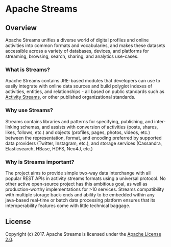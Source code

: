 # Apache Streams

## Overview
Apache Streams unifies a diverse world of digital profiles and online activities into common formats and vocabularies, and makes these datasets accessible across a variety of databases, devices, and platforms for streaming, browsing, search, sharing, and analytics use-cases.

### What is Streams?
Apache Streams contains JRE-based modules that developers can use to easily integrate with online data sources and build polyglot indexes of activities, entities, and relationships - all based on public standards such as [Activity Streams](http://activitystrea.ms/), or other published organizational standards.

### Why use Streams?
Streams contains libraries and patterns for specifying, publishing, and inter-linking schemas, and assists with conversion of activities (posts, shares, likes, follows, etc.) and objects (profiles, pages, photos, videos, etc.) between the representation, format, and encoding preferred by supported data providers (Twitter, Instagram, etc.), and storage services (Cassandra, Elasticsearch, HBase, HDFS, Neo4J, etc.)

### Why is Streams important?
The project aims to provide simple two-way data interchange with all popular REST APIs in activity streams formats using a universal protocol.  No other active open-source project has this ambitious goal, as well as production-worthy implementations for >10 services.  Streams compatibility with multiple storage back-ends and ability to be embedded within any java-based real-time or batch data processing platform ensures that its interoperability features come with little technical baggage.

## License
Copyright (c) 2017. Apache Streams is licensed under the [Apache License 2.0](LICENSE). 
